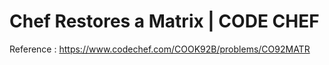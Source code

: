 # Chef Restores a Matrix | CODE CHEF

Reference : https://www.codechef.com/COOK92B/problems/CO92MATR

